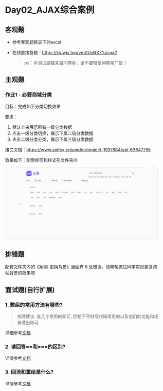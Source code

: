 # Day02_AJAX综合案例

## 客观题

* 参考客观题目录下的excel

* 在线直接答题：https://ks.wjx.top/vm/tUvNXZ1.aspx# 

  > ps：本测试链接来自问卷星，请不要轻信问卷星广告！

## 主观题

### 作业1 - 必要商城分类

目标：完成如下分类切换效果

要求：

1. 默认上来展示所有一级分类数据
2. 点击一级分类切换，展示下属二级分类数据
3. 点击二级分类分类，展示下属三级分类数据

接口文档：https://www.apifox.cn/apidoc/project-1937884/api-63647755

效果如下：配套标签和样式在文件夹内

![必要商城分类](images/必要商城分类.gif)



## 排错题

配套文件夹内的《案例-更换背景》里面有 6 处错误，请帮帮这位同学实现更换网站背景的效果吧





## 面试题(自行扩展)

### 1. 数组的常用方法有哪些?

> 梳理建议, 说几个常用的即可, 回想下平时写代码常用的以及他们的功能和场景说出即可

详细参考[文档](https://lamphc.github.io/fe-up/#/JavaScript/array_api?id=%e9%9d%a2%e8%af%95%e5%ae%98%ef%bc%9a%e6%95%b0%e7%bb%84%e7%9a%84%e5%b8%b8%e7%94%a8%e6%96%b9%e6%b3%95%e6%9c%89%e5%93%aa%e4%ba%9b%ef%bc%9f) 



### 2. 请回答\==和\===的区别?

详情参考[文档](https://lamphc.github.io/fe-up/#/JavaScript/%E9%9A%90%E5%BC%8F%E8%BD%AC%E6%8D%A2?id=%e9%9d%a2%e8%af%95%e5%ae%98%ef%bc%9a-%e5%92%8c-%e5%8c%ba%e5%88%ab%ef%bc%8c%e5%88%86%e5%88%ab%e5%9c%a8%e4%bb%80%e4%b9%88%e6%83%85%e5%86%b5%e4%bd%bf%e7%94%a8)



### 3. 回流和重绘是什么?

详情参考[文档](https://lamphc.github.io/fe-up/#/css/layout_painting?id=%e9%9d%a2%e8%af%95%e5%ae%98%ef%bc%9a%e6%80%8e%e4%b9%88%e7%90%86%e8%a7%a3%e5%9b%9e%e6%b5%81%e8%b7%9f%e9%87%8d%e7%bb%98%ef%bc%9f%e4%bb%80%e4%b9%88%e5%9c%ba%e6%99%af%e4%b8%8b%e4%bc%9a%e8%a7%a6%e5%8f%91%ef%bc%9f)

